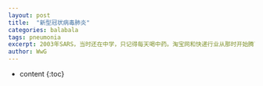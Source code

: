 ```yaml
---
layout: post
title:  "新型冠状病毒肺炎"
categories: balabala
tags: pneumonia
excerpt: 2003年SARS，当时还在中学，只记得每天喝中药。淘宝网和快递行业从那时开始腾飞，并没有任何记忆。「非典」的教训，让中国真正建立了突发公共卫生事件应对体系。今天（2020-01-20）全国范围内新型病毒肺炎确诊了217例，央视新闻里国家卫健委高级别专家组组长钟南山首次明确了：新型冠状病毒肺炎由武汉往外输出，而且会人传人。时隔十多年，这次的考试我们能否交上一份满意的答卷呢？钟院士是1936年生人，现在也80有4了，依旧身体健壮、声如洪钟，坚持在科研一线，真心佩服。钟院士名言：1、有一个追求的目标，一切为实现这个目标而服务，那么周围一些不愉快的事情也就不以为然了。康德说“没有目标的生活就像没有罗盘的航行，目标是我们的动力，信念是我们的支柱”；2、好的心态就是我维持健康的基石。我什么工作都做过，农民、编辑、锅炉工等等。经历得多了，就很多事都看得开。我心里一直都有阶段性的追求，并保持着乐观的心态。所以即使是最困难的时候，我都觉得能解决。“健康的一半是心理健康，疾病的一半是心理疾”这句话确实很有道理。愿大家伙儿新年健康快乐平安！
author: WwG
---
```


* content
{:toc}
